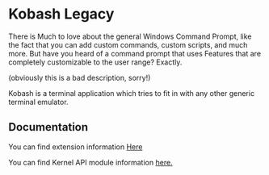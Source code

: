 # Kobash Legacy 
There is Much to love about the general Windows Command Prompt, like the fact that you can add custom commands, custom scripts, and much more. But have you heard of a command prompt that uses Features that are completely customizable to the user range? Exactly. 

(obviously this is a bad description, sorry!)

Kobash is a terminal application which tries to fit in with any other generic terminal emulator.

## Documentation

You can find extension information [Here](./doc/index.md)

You can find Kernel API module information [here.](./modules/index.md)